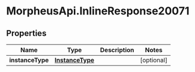 # MorpheusApi.InlineResponse20071

## Properties

Name | Type | Description | Notes
------------ | ------------- | ------------- | -------------
**instanceType** | [**InstanceType**](InstanceType.md) |  | [optional] 


